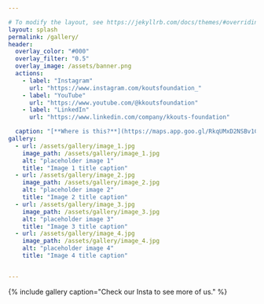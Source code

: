 ```yaml
---

# To modify the layout, see https://jekyllrb.com/docs/themes/#overriding-theme-defaults
layout: splash
permalink: /gallery/
header:
  overlay_color: "#000"
  overlay_filter: "0.5"
  overlay_image: /assets/banner.png
  actions:	
    - label: "Instagram"
      url: "https://www.instagram.com/koutsfoundation_"
    - label: "YouTube"
      url: "https://www.youtube.com/@kkoutsfoundation"
    - label: "LinkedIn"
      url: "https://www.linkedin.com/company/kkouts-foundation"

  caption: "[**Where is this?**](https://maps.app.goo.gl/RkqUMxD2NSBv1C2j6)"
gallery:
  - url: /assets/gallery/image_1.jpg
    image_path: /assets/gallery/image_1.jpg
    alt: "placeholder image 1"
    title: "Image 1 title caption"
  - url: /assets/gallery/image_2.jpg
    image_path: /assets/gallery/image_2.jpg
    alt: "placeholder image 2"
    title: "Image 2 title caption"
  - url: /assets/gallery/image_3.jpg
    image_path: /assets/gallery/image_3.jpg
    alt: "placeholder image 3"
    title: "Image 3 title caption"
  - url: /assets/gallery/image_4.jpg
    image_path: /assets/gallery/image_4.jpg
    alt: "placeholder image 4"
    title: "Image 4 title caption"


---
```


{% include gallery caption="Check our Insta to see more of us." %}

